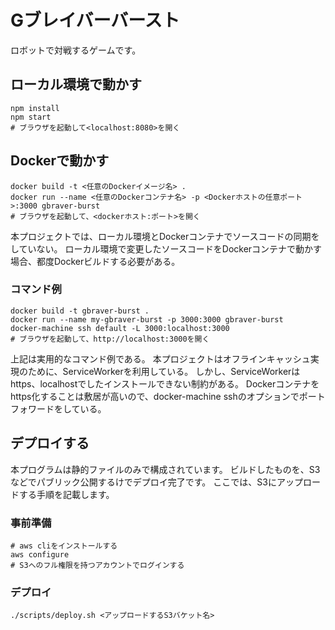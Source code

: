 # Gブレイバーバースト
 
ロボットで対戦するゲームです。

## ローカル環境で動かす

```
npm install
npm start
# ブラウザを起動して<localhost:8080>を開く
```

## Dockerで動かす

```
docker build -t <任意のDockerイメージ名> .
docker run --name <任意のDockerコンテナ名> -p <Dockerホストの任意ポート>:3000 gbraver-burst
# ブラウザを起動して、<dockerホスト:ポート>を開く
```

本プロジェクトでは、ローカル環境とDockerコンテナでソースコードの同期をしていない。
ローカル環境で変更したソースコードをDockerコンテナで動かす場合、都度Dockerビルドする必要がある。

### コマンド例

```
docker build -t gbraver-burst .
docker run --name my-gbraver-burst -p 3000:3000 gbraver-burst
docker-machine ssh default -L 3000:localhost:3000
# ブラウザを起動して、http://localhost:3000を開く
```

上記は実用的なコマンド例である。
本プロジェクトはオフラインキャッシュ実現のために、ServiceWorkerを利用している。
しかし、ServiceWorkerはhttps、localhostでしたインストールできない制約がある。
Dockerコンテナをhttps化することは敷居が高いので、docker-machine sshのオプションでポートフォワードをしている。

## デプロイする
本プログラムは静的ファイルのみで構成されています。
ビルドしたものを、S3などでパブリック公開するけでデプロイ完了です。
ここでは、S3にアップロードする手順を記載します。

### 事前準備

```
# aws cliをインストールする
aws configure
# S3へのフル権限を持つアカウントでログインする
```

### デプロイ

```
./scripts/deploy.sh <アップロードするS3バケット名>
```
